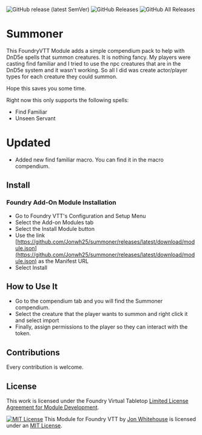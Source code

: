![GitHub release (latest SemVer)](https://img.shields.io/github/v/release/Jonwh25/MODNAME?style=for-the-badge)
![GitHub Releases](https://img.shields.io/github/downloads/Jonwh25/summoner/latest/total?style=for-the-badge)
![GitHub All Releases](https://img.shields.io/github/downloads/Jonwh25/summoner/total?style=for-the-badge&label=Downloads+total)


# Summoner
This FoundryVTT Module adds a simple compendium pack to help with DnD5e spells that summon creatures.
It is nothing fancy. My players were casting find familiar and I tried to use the npc creatures that
are in the DnD5e system and it wasn't working.  So all I did was create actor/player types for each 
creature they could summon.

Hope this saves you some time.  

Right now this only supports the following spells:
* Find Familiar
* Unseen Servant

# Updated
* Added new find familiar macro. You can find it in the macro compendium.

## Install

### Foundry Add-On Module Installation

- Go to Foundry VTT's Configuration and Setup Menu
- Select the Add-on Modules tab
- Select the Install Module button
- Use the link [https://github.com/Jonwh25/summoner/releases/latest/download/module.json](https://github.com/Jonwh25/summoner/releases/latest/download/module.json) as the Manifest URL
- Select Install

## How to Use It
* Go to the compendium tab and you will find the Summoner compendium.
* Select the creature that the player wants to summon and right click it and select import
* Finally, assign permissions to the player so they can interact with the token.

## Contributions
Every contribution is welcome.

## License
This work is licensed under the Foundry Virtual Tabletop [Limited License Agreement for Module Development](https://foundryvtt.com/article/license/).

<a rel="license" href="https://spdx.org/licenses/MIT.html"><img alt="MIT License" style="border-width:0" src="https://upload.wikimedia.org/wikipedia/commons/thumb/f/f8/License_icon-mit-88x31-2.svg/88px-License_icon-mit-88x31-2.svg.png" /></a> This Module for Foundry VTT by <a xmlns:cc="http://creativecommons.org/ns#" href="https://github.com/Jonwh25/" property="cc:attributionName" rel="cc:attributionURL">Jon Whitehouse</a> is licensed under an <a rel="license" href="https://spdx.org/licenses/MIT.html"> MIT License</a>.

